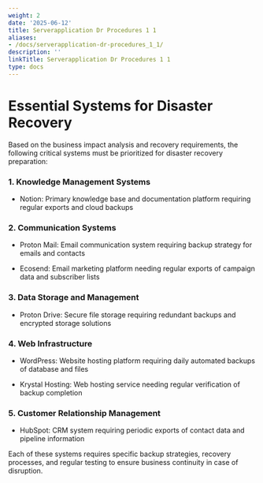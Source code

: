 ```yaml
---
weight: 2
date: '2025-06-12'
title: Serverapplication Dr Procedures 1 1
aliases:
- /docs/serverapplication-dr-procedures_1_1/
description: ''
linkTitle: Serverapplication Dr Procedures 1 1
type: docs
---
```


# Essential Systems for Disaster Recovery

Based on the business impact analysis and recovery requirements, the following critical systems must be prioritized for disaster recovery preparation:

### 1. Knowledge Management Systems

- Notion: Primary knowledge base and documentation platform requiring regular exports and cloud backups

### 2. Communication Systems

- Proton Mail: Email communication system requiring backup strategy for emails and contacts

- Ecosend: Email marketing platform needing regular exports of campaign data and subscriber lists

### 3. Data Storage and Management

- Proton Drive: Secure file storage requiring redundant backups and encrypted storage solutions

### 4. Web Infrastructure

- WordPress: Website hosting platform requiring daily automated backups of database and files

- Krystal Hosting: Web hosting service needing regular verification of backup completion

### 5. Customer Relationship Management

- HubSpot: CRM system requiring periodic exports of contact data and pipeline information

Each of these systems requires specific backup strategies, recovery processes, and regular testing to ensure business continuity in case of disruption.